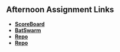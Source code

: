 ## Afternoon Assignment Links

* **[ScoreBoard](https://github.com/WilliamJMcElroy/ScoreBoard)**
* **[BatSwarm](https://github.com/WilliamJMcElroy/BattySwarm)**
* **[Repo](https://github.com/WilliamJMcElroy/<ASSIGNMENT_REPO>)**
* **[Repo](https://github.com/WilliamJMcElroy/<ASSIGNMENT_REPO>)**
